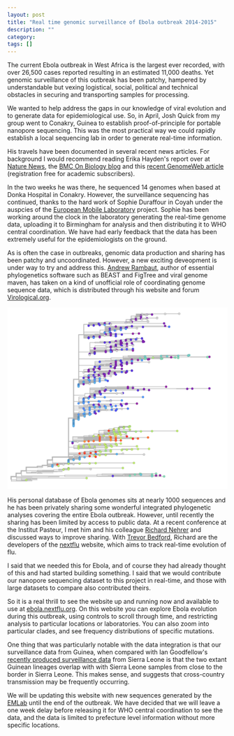 ```yaml
---
layout: post
title: "Real time genomic surveillance of Ebola outbreak 2014-2015"
description: ""
category: 
tags: []
---
```


The current Ebola outbreak in West Africa is the largest ever recorded, with over 26,500 cases reported resulting in an estimated 11,000 deaths. Yet genomic surveillance of this outbreak has been patchy, hampered by understandable but vexing logistical, social, political and technical obstacles in securing and transporting samples for processing.

We wanted to help address the gaps in our knowledge of viral evolution and to generate data for epidemiological use. So, in April, Josh Quick from my group went to Conakry, Guinea to establish proof-of-principle for portable nanopore sequencing. This was the most practical way we could rapidly establish a local sequencing lab in order to generate real-time information.

His travels have been documented in several recent news articles. For background I would recommend reading Erika Hayden's report over at <a href="http://www.nature.com/news/pint-sized-dna-sequencer-impresses-first-users-1.17483">Nature News</a>, the <a href="http://blogs.biomedcentral.com/on-biology/2015/06/01/real-time-genomic-surveillance-nanopore-seq/">BMC On Biology blog</a> and this <a href="https://www.genomeweb.com/infectious-disease/nanopore-sequencer-enables-rapid-analysis-ebola-outbreak-west-africa">recent GenomeWeb article</a> (registration free for academic subscribers).

In the two weeks he was there, he sequenced 14 genomes when based at Donka Hospital in Conakry. However, the surveillance sequencing has continued, thanks to the hard work of Sophie Duraffour in Coyah under the auspcies of the <a href="http://www.emlab.eu/">European Mobile Laboratory</a> project. Sophie has been working around the clock in the laboratory generating the real-time genome data, uploading it to Birmingham for analysis and then distributing it to WHO central coordination. We have had early feedback that the data has been extremely useful for the epidemiologists on the ground.

As is often the case in outbreaks, genomic data production and sharing has been patchy and uncoordinated. However, a new exciting deveopment is under way to try and address this. <a href="http://tree.bio.ed.ac.uk/">Andrew Rambaut</a>, author of essential phylogenetics software such as BEAST and FigTree and viral genome maven, has taken on a kind of unofficial role of coordinating genome sequence data, which is distributed through his website and forum <a href="http://virological.org/">Virological.org</a>.

<a href="http://ebola.nextflu.org/"><img src="/images/2015-05-06-real-time-evolution.png"></a>

His personal database of Ebola genomes sits at nearly 1000 sequences and he has been privately sharing some wonderful integrated phylogenetic analyses covering the entire Ebola outbreak. However, until recently the sharing has been limited by access to public data. At a recent conference at the Institut Pasteur, I met him and his colleague <a href="https://neherlab.wordpress.com/">Richard Nehrer</a> and discussed ways to improve sharing. With <a href="http://bedford.io/blog/">Trevor Bedford</a>, Richard are the developers of the <a href="http://www.nextflu.org">nextflu</a> website, which aims to track real-time evolution of flu.

I said that we needed this for Ebola, and of course they had already thought of this and had started building something. I said that we would contribute our nanopore sequencing dataset to this project in real-time, and those with large datasets to compare also contributed theirs.

So it is a real thrill to see the website up and running now and available to use at <a href="http://ebola.nextflu.org/">ebola.nextflu.org</a>. On this website you can explore Ebola evolution during this outbreak, using controls to scroll through time, and restricting analysis to particular locations or laboratories. You can also zoom into particular clades, and see frequency distributions of specific mutations.

One thing that was particularly notable with the data integration is that our surveillance data from Guinea, when compared with Ian Goodfellow's <a href="http://virological.org/t/direct-deep-sequencing-in-sierra-leone-yields-73-new-ebov-genomes-from-february-may-2015/134/1">recently produced surveillance data</a> from Sierra Leone is that the two extant Guinean lineages overlap with with Sierra Leone samples from close to the border in Sierra Leone. This makes sense, and suggests that cross-country transmission may be frequently occurring.

We will be updating this website with new sequences generated by the <a href="http://www.emlab.eu">EMLab</a> until the end of the outbreak. We have decided that we will leave a one week delay before releasing it for WHO central coordination to see the data, and the data is limited to prefecture level information without more specific locations.



